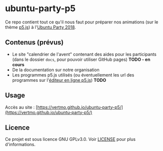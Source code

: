 # ubuntu-party-p5

Ce repo contient tout ce qu'il nous faut pour préparer nos animations (sur le thème [p5.js](https://p5js.org/)) à l'[Ubuntu Party 2018](https://www.ubuntu-paris.org/).

## Contenus (prévus)
* Le site "calendrier de l'avent" contenant des aides pour les participants (dans le dossier `docs`, pour pouvoir utiliser GitHub pages) **TODO - en cours**
* De la documentation sur notre organisation
* Les programmes p5.js utilisés (ou éventuellement les url des programmes sur l'[éditeur en ligne p5.js](https://editor.p5js.org/)) **TODO**

## Usage
Accès au site : [https://vertmo.github.io/ubuntu-party-p5/](https://vertmo.github.io/ubuntu-party-p5/)

## Licence
Ce projet est sous licence GNU GPLv3.0. Voir [LICENSE](LICENSE) pour plus d'informations.
